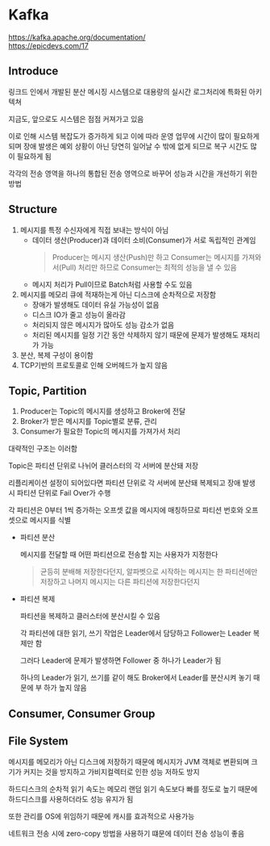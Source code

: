 # Kafka

https://kafka.apache.org/documentation/  
https://epicdevs.com/17  

## Introduce
링크드 인에서 개발된 분산 메시징 시스템으로 대용량의 실시간 로그처리에 특화된 아키텍쳐

지금도, 앞으로도 시스템은 점점 커져가고 있음

이로 인해 시스템 복잡도가 증가하게 되고 이에 따라 운영 업무에 시간이 많이 필요하게 되며 장애 발생은 예외 상황이 아닌 당연히 일어날 수 밖에 없게 되므로 복구 시간도 많이 필요하게 됨

각각의 전송 영역을 하나의 통합된 전송 영역으로 바꾸어 성능과 시간을 개선하기 위한 방법

## Structure
1. 메시지를 특정 수신자에게 직접 보내는 방식이 아님
    * 데이터 생산(Producer)과 데이터 소비(Consumer)가 서로 독립적인 관계임
      >Producer는 메시지 생산(Push)만 하고 Consumer는 메시지를 가져와서(Pull) 처리만 하므로 Consumer는 최적의 성능을 낼 수 있음
    * 메시지 처리가 Pull이므로 Batch처럼 사용할 수도 있음
2. 메시지를 메모리 큐에 적재하는게 아닌 디스크에 순차적으로 저장함
    * 장애가 발생해도 데이터 유실 가능성이 없음
    * 디스크 IO가 줄고 성능이 올라감
    * 처리되지 않은 메시지가 많아도 성능 감소가 없음
    * 처리된 메시지를 일정 기간 동안 삭제하지 않기 때문에 문제가 발생해도 재처리가 가능
3. 분산, 복제 구성이 용이함
4. TCP기반의 프로토콜로 인해 오버헤드가 높지 않음


## Topic, Partition
1. Producer는 Topic의 메시지를 생성하고 Broker에 전달
2. Broker가 받은 메시지를 Topic별로 분류, 관리
3. Consumer가 필요한 Topic의 메시지를 가져가서 처리

대략적인 구조는 이러함

Topic은 파티션 단위로 나뉘어 클러스터의 각 서버에 분산돼 저장

리플리케이션 설정이 되어있다면 파티션 단위로 각 서버에 분산돼 복제되고 장애 발생 시 파티션 단위로 Fail Over가 수행

각 파티션은 0부터 1씩 증가하는 오프셋 값을 메시지에 매칭하므로 파티션 번호와 오프셋으로 메시지를 식별

* 파티션 분산

  메시지를 전달할 때 어떤 파티션으로 전송할 지는 사용자가 지정한다
  >균등히 분배해 저장한다던지, 알파벳으로 시작하는 메시지는 한 파티션에만 저장하고 나머지 메시지는 다른 파티션에 저장한다던지

* 파티션 복제

  파티션을 복제하고 클러스터에 분산시킬 수 있음

  각 파티션에 대한 읽기, 쓰기 작업은 Leader에서 담당하고 Follower는 Leader 복제만 함

  그러다 Leader에 문제가 발생하면 Follower 중 하나가 Leader가 됨

  하나의 Leader가 읽기, 쓰기를 같이 해도 Broker에서 Leader를 분산시켜 놓기 때문에 부 하가 높지 않음

## Consumer, Consumer Group




## File System
메시지를 메모리가 아닌 디스크에 저장하기 때문에 메시지가 JVM 객체로 변환되며 크기가 커지는 것을 방지하고 가비지컬렉터로 인한 성능 저하도 방지

하드디스크의 순차적 읽기 속도는 메모리 랜덤 읽기 속도보다 빠를 정도로 높기 때문에 하드디스크를 사용하더라도 성능 유지가 됨

또한 관리를 OS에 위임하기 때문에 캐시를 효과적으로 사용가능

네트워크 전송 시에 zero-copy 방법을 사용하기 떄문에 데이터 전송 성능이 좋음

